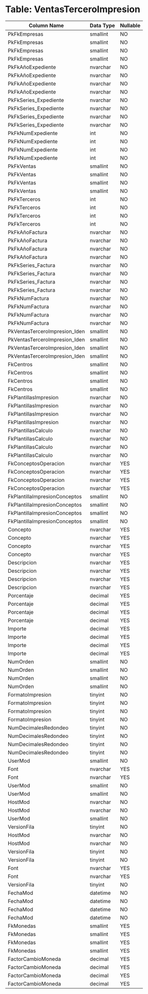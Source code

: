 # Table: VentasTerceroImpresion

| Column Name | Data Type | Nullable |
|-------------|-----------|----------|
| PkFkEmpresas | smallint | NO |
| PkFkEmpresas | smallint | NO |
| PkFkEmpresas | smallint | NO |
| PkFkEmpresas | smallint | NO |
| PkFkAñoExpediente | nvarchar | NO |
| PkFkAñoExpediente | nvarchar | NO |
| PkFkAñoExpediente | nvarchar | NO |
| PkFkAñoExpediente | nvarchar | NO |
| PkFkSeries_Expediente | nvarchar | NO |
| PkFkSeries_Expediente | nvarchar | NO |
| PkFkSeries_Expediente | nvarchar | NO |
| PkFkSeries_Expediente | nvarchar | NO |
| PkFkNumExpediente | int | NO |
| PkFkNumExpediente | int | NO |
| PkFkNumExpediente | int | NO |
| PkFkNumExpediente | int | NO |
| PkFkVentas | smallint | NO |
| PkFkVentas | smallint | NO |
| PkFkVentas | smallint | NO |
| PkFkVentas | smallint | NO |
| PkFkTerceros | int | NO |
| PkFkTerceros | int | NO |
| PkFkTerceros | int | NO |
| PkFkTerceros | int | NO |
| PkFkAñoFactura | nvarchar | NO |
| PkFkAñoFactura | nvarchar | NO |
| PkFkAñoFactura | nvarchar | NO |
| PkFkAñoFactura | nvarchar | NO |
| PkFkSeries_Factura | nvarchar | NO |
| PkFkSeries_Factura | nvarchar | NO |
| PkFkSeries_Factura | nvarchar | NO |
| PkFkSeries_Factura | nvarchar | NO |
| PkFkNumFactura | nvarchar | NO |
| PkFkNumFactura | nvarchar | NO |
| PkFkNumFactura | nvarchar | NO |
| PkFkNumFactura | nvarchar | NO |
| PkVentasTerceroImpresion_Iden | smallint | NO |
| PkVentasTerceroImpresion_Iden | smallint | NO |
| PkVentasTerceroImpresion_Iden | smallint | NO |
| PkVentasTerceroImpresion_Iden | smallint | NO |
| FkCentros | smallint | NO |
| FkCentros | smallint | NO |
| FkCentros | smallint | NO |
| FkCentros | smallint | NO |
| FkPlantillasImpresion | nvarchar | NO |
| FkPlantillasImpresion | nvarchar | NO |
| FkPlantillasImpresion | nvarchar | NO |
| FkPlantillasImpresion | nvarchar | NO |
| FkPlantillasCalculo | nvarchar | NO |
| FkPlantillasCalculo | nvarchar | NO |
| FkPlantillasCalculo | nvarchar | NO |
| FkPlantillasCalculo | nvarchar | NO |
| FkConceptosOperacion | nvarchar | YES |
| FkConceptosOperacion | nvarchar | YES |
| FkConceptosOperacion | nvarchar | YES |
| FkConceptosOperacion | nvarchar | YES |
| FkPlantillaImpresionConceptos | smallint | NO |
| FkPlantillaImpresionConceptos | smallint | NO |
| FkPlantillaImpresionConceptos | smallint | NO |
| FkPlantillaImpresionConceptos | smallint | NO |
| Concepto | nvarchar | YES |
| Concepto | nvarchar | YES |
| Concepto | nvarchar | YES |
| Concepto | nvarchar | YES |
| Descripcion | nvarchar | YES |
| Descripcion | nvarchar | YES |
| Descripcion | nvarchar | YES |
| Descripcion | nvarchar | YES |
| Porcentaje | decimal | YES |
| Porcentaje | decimal | YES |
| Porcentaje | decimal | YES |
| Porcentaje | decimal | YES |
| Importe | decimal | YES |
| Importe | decimal | YES |
| Importe | decimal | YES |
| Importe | decimal | YES |
| NumOrden | smallint | NO |
| NumOrden | smallint | NO |
| NumOrden | smallint | NO |
| NumOrden | smallint | NO |
| FormatoImpresion | tinyint | NO |
| FormatoImpresion | tinyint | NO |
| FormatoImpresion | tinyint | NO |
| FormatoImpresion | tinyint | NO |
| NumDecimalesRedondeo | tinyint | NO |
| NumDecimalesRedondeo | tinyint | NO |
| NumDecimalesRedondeo | tinyint | NO |
| NumDecimalesRedondeo | tinyint | NO |
| UserMod | smallint | NO |
| Font | nvarchar | YES |
| Font | nvarchar | YES |
| UserMod | smallint | NO |
| UserMod | smallint | NO |
| HostMod | nvarchar | NO |
| HostMod | nvarchar | NO |
| UserMod | smallint | NO |
| VersionFila | tinyint | NO |
| HostMod | nvarchar | NO |
| HostMod | nvarchar | NO |
| VersionFila | tinyint | NO |
| VersionFila | tinyint | NO |
| Font | nvarchar | YES |
| Font | nvarchar | YES |
| VersionFila | tinyint | NO |
| FechaMod | datetime | NO |
| FechaMod | datetime | NO |
| FechaMod | datetime | NO |
| FechaMod | datetime | NO |
| FkMonedas | smallint | YES |
| FkMonedas | smallint | YES |
| FkMonedas | smallint | YES |
| FkMonedas | smallint | YES |
| FactorCambioMoneda | decimal | YES |
| FactorCambioMoneda | decimal | YES |
| FactorCambioMoneda | decimal | YES |
| FactorCambioMoneda | decimal | YES |
